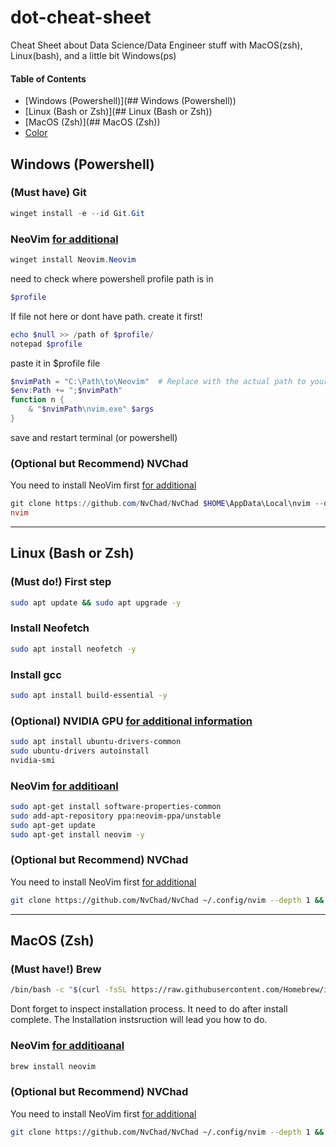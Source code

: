 # dot-cheat-sheet
Cheat Sheet about Data Science/Data Engineer stuff with MacOS(zsh), Linux(bash), and a little bit Windows(ps)

#### Table of Contents
- [Windows (Powershell)](## Windows (Powershell))
- [Linux (Bash or Zsh)](## Linux (Bash or Zsh))
- [MacOS (Zsh)](## MacOS (Zsh))
- [Color](#color)

## Windows (Powershell)
### (Must have) Git
```powershell
winget install -e --id Git.Git
```
### NeoVim [for additional](https://github.com/neovim/neovim/wiki/Installing-Neovim)
```powershell
winget install Neovim.Neovim
```
need to check where powershell profile path is in
```powershell
$profile
```
If file not here or dont have path. create it first!
```powershell
echo $null >> /path of $profile/
notepad $profile
```
paste it in $profile file
```powershell
$nvimPath = "C:\Path\to\Neovim"  # Replace with the actual path to your Neovim installation
$env:Path += ";$nvimPath"
function n {
    & "$nvimPath\nvim.exe" $args
}
```
save and restart terminal (or powershell)
### (Optional but Recommend) NVChad
You need to install NeoVim first [for additional](https://nvchad.com/docs/quickstart/install)
```powershell
git clone https://github.com/NvChad/NvChad $HOME\AppData\Local\nvim --depth 1
nvim
```

---
## Linux (Bash or Zsh)
### (Must do!) First step
```bash
sudo apt update && sudo apt upgrade -y
```
### Install Neofetch
```bash
sudo apt install neofetch -y
```
### Install gcc
```bash
sudo apt install build-essential -y
```
### (Optional) NVIDIA GPU [for additional information](https://ubuntu.com/tutorials/enabling-gpu-acceleration-on-ubuntu-on-wsl2-with-the-nvidia-cuda-platform#1-overview)
```bash
sudo apt install ubuntu-drivers-common
sudo ubuntu-drivers autoinstall
nvidia-smi
```
### NeoVim [for additioanl](https://github.com/neovim/neovim/wiki/Installing-Neovim)
```bash
sudo apt-get install software-properties-common
sudo add-apt-repository ppa:neovim-ppa/unstable
sudo apt-get update
sudo apt-get install neovim -y
```
### (Optional but Recommend) NVChad
You need to install NeoVim first [for additional](https://nvchad.com/docs/quickstart/install)
```bash
git clone https://github.com/NvChad/NvChad ~/.config/nvim --depth 1 && nvim
```

---
## MacOS (Zsh)
### (Must have!) Brew
```zsh
/bin/bash -c "$(curl -fsSL https://raw.githubusercontent.com/Homebrew/install/HEAD/install.sh)"
```
Dont forget to inspect installation process. It need to do after install complete. The Installation instsruction will lead you how to do.
### NeoVim [for additioanal](https://github.com/neovim/neovim/wiki/Installing-Neovim)
```zsh
brew install neovim
```
### (Optional but Recommend) NVChad
You need to install NeoVim first [for additional](https://nvchad.com/docs/quickstart/install)
```zsh
git clone https://github.com/NvChad/NvChad ~/.config/nvim --depth 1 && nvim
```

